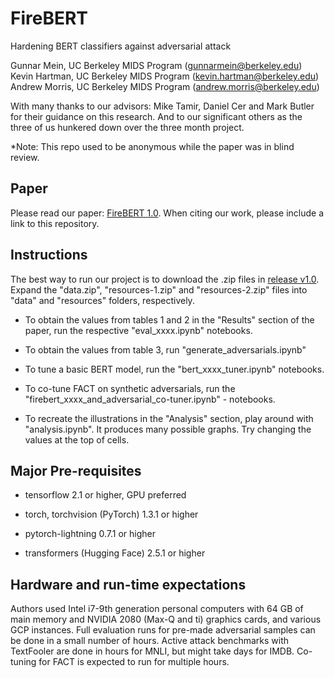 # FireBERT
Hardening BERT classifiers against adversarial attack

Gunnar Mein, UC Berkeley MIDS Program (gunnarmein@berkeley.edu)\
Kevin Hartman, UC Berkeley MIDS Program (kevin.hartman@berkeley.edu)\
Andrew Morris, UC Berkeley MIDS Program (andrew.morris@berkeley.edu)

With many thanks to our advisors: Mike Tamir, Daniel Cer and Mark Butler for their guidance on this research. And to our significant others as the three of us hunkered down over the three month project.

*Note: This repo used to be anonymous while the paper was in blind review. 

## Paper

Please read our paper: 
[FireBERT 1.0](https://github.com/FireBERT-author/FireBERT/blob/master/FireBERT.pdf). When citing our work, please include a link to this repository.

## Instructions

The best way to run our project is to download the .zip files in [release v1.0](https://github.com/FireBERT-author/FireBERT/releases/tag/v1.0). Expand the "data.zip", "resources-1.zip" and "resources-2.zip" files into "data" and "resources" folders, respectively. 

- To obtain the values from tables 1 and 2 in the "Results" section of the paper, run the respective "eval_xxxx.ipynb" notebooks.

- To obtain the values from table 3, run "generate_adversarials.ipynb"

- To tune a basic BERT model, run the "bert_xxxx_tuner.ipynb" notebooks.

- To co-tune FACT on synthetic adversarials, run the "firebert_xxxx_and_adversarial_co-tuner.ipynb" - notebooks.

- To recreate the illustrations in the "Analysis" section, play around with "analysis.ipynb". It produces many possible graphs. Try changing the values at the top of cells.

## Major Pre-requisites

- tensorflow 2.1 or higher, GPU preferred

- torch, torchvision (PyTorch) 1.3.1 or higher

- pytorch-lightning 0.7.1 or higher

- transformers (Hugging Face) 2.5.1 or higher

## Hardware and run-time expectations

Authors used Intel i7-9th generation personal computers with 64 GB of main memory and NVIDIA 2080 (Max-Q and ti) graphics cards, and various GCP instances. Full evaluation runs for pre-made adversarial samples can be done in a small number of hours. Active attack benchmarks with TextFooler are done in hours for MNLI, but might take days for IMDB. Co-tuning for FACT is expected to run for multiple hours. 
